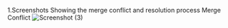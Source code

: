 1.Screenshots Showing the merge conflict and resolution process
Merge Conflict
![Screenshot (3)](https://github.com/user-attachments/assets/8a76212e-1be2-430b-9496-11161e2897d7)
